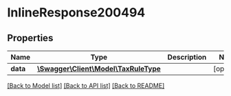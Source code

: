 # InlineResponse200494

## Properties
Name | Type | Description | Notes
------------ | ------------- | ------------- | -------------
**data** | [**\Swagger\Client\Model\TaxRuleType**](TaxRuleType.md) |  | [optional] 

[[Back to Model list]](../../README.md#documentation-for-models) [[Back to API list]](../../README.md#documentation-for-api-endpoints) [[Back to README]](../../README.md)


